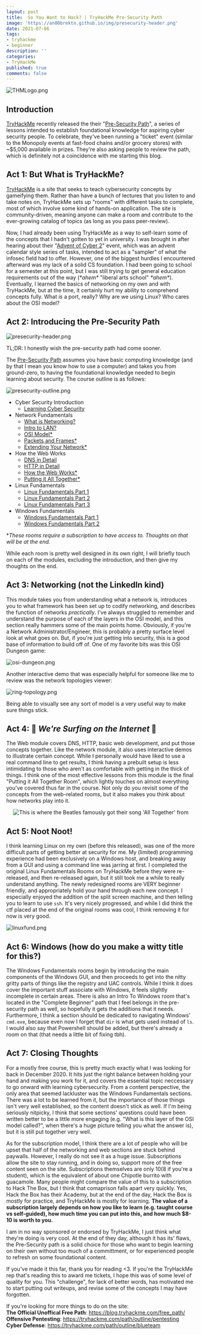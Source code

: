 ```yaml
---
layout: post
title:  So You Want to Hack? | TryHackMe Pre-Security Path
image: 'https://an00brektn.github.io/img/presecurity-header.png'
date: 2021-07-06
tags:
- tryhackme
- beginner
description: ''
categories:
- TryHackMe
published: true
comments: false
---
```


![THMLogo.png](https://an00brektn.github.io/img/THMlogo.png)

## Introduction

[TryHackMe](https://tryhackme.com) recently released the their "[Pre-Security Path](https://tryhackme.com/path/outline/presecurity)", a series of lessons intended to establish foundational knowledge for aspiring cyber security people. To celebrate, they've been running a "ticket" event (similar to the Monopoly events at fast-food chains and/or grocery stores) with ~$5,000 available in prizes. They're also asking people to review the path, which is definitely not a coincidence with me starting this blog.

## Act 1: But What is TryHackMe?

[TryHackMe](https://tryhackme.com) is a site that seeks to teach cybersecurity concepts by gameifying them. Rather than have a bunch of lectures that you listen to and take notes on, TryHackMe sets up "rooms" with different tasks to complete, most of which involve some kind of hands-on application. The site is community-driven, meaning anyone can make a room and contribute to the ever-growing catalog of topics (as long as you pass peer-review).

Now, I had already been using TryHackMe as a way to self-learn some of the concepts that I hadn't gotten to yet in university. I was brought in after hearing about their "[Advent of Cyber 2](https://tryhackme.com/room/adventofcyber2)" event, which was an advent calendar style series of tasks, intended to act as a "sampler" of what the infosec field had to offer. However, one of the biggest hurdles I encountered afterward was my lack of a solid CS foundation. I had been going to school for a semester at this point, but I was still trying to get general education requirements out of the way (*\*ahem\** "liberal arts school" *\*ahem\**). 
Eventually, I learned the basics of networking on my own and with TryHackMe, but at the time, it certainly hurt my ability to comprehend concepts fully. What *is* a port, really? Why are we using Linux? Who cares about the OSI model?

## Act 2: Introducing the Pre-Security Path

![presecurity-header.png](https://an00brektn.github.io/img/presecurity-header.png)

TL;DR: I honestly wish the pre-security path had come sooner.

The [Pre-Security Path](https://tryhackme.com/path/outline/presecurity) assumes you have basic computing knowledge (and by that I mean you know how to use a computer) and takes you from ground-zero, to having the foundational knowledge needed to begin learning about security. The course outline is as follows:

![presecurity-outline.png](https://an00brektn.github.io/img/presecurity-outline.png)

- Cyber Security Introduction
    - [Learning Cyber Security](https://tryhackme.com/room/beginnerpathintro)
- Network Fundamentals
    - [What is Networking?](https://tryhackme.com/room/whatisnetworking)
    - [Intro to LAN?](https://tryhackme.com/room/introtolan)
    - [OSI Model*](https://tryhackme.com/room/osimodelzi)
    - [Packets and Frames*](https://tryhackme.com/room/packetsframes)
    - [Extending Your Network*](https://tryhackme.com/room/extendingyournetwork)
- How the Web Works
    - [DNS in Detail](https://tryhackme.com/room/dnsindetail)
    - [HTTP in Detail](https://tryhackme.com/room/httpindetail)
    - [How the Web Works*](https://tryhackme.com/room/howwebsiteswork)
    - [Putting it All Together*](https://tryhackme.com/room/puttingitalltogether)
- Linux Fundamentals
    - [Linux Fundamentals Part 1](https://tryhackme.com/room/linuxfundamentalspart1)
    - [Linux Fundamentals Part 2](https://tryhackme.com/room/linuxfundamentalspart2)
    - [Linux Fundamentals Part 3](https://tryhackme.com/room/linuxfundamentalspart3)
- Windows Fundamentals
    - [Windows Fundamentals Part 1](https://tryhackme.com/room/windowsfundamentals1xbx)
    - [Windows Fundamentals Part 2](https://tryhackme.com/room/windowsfundamentals2x0x)

\**These rooms require a subscription to have access to. Thoughts on that will be at the end.*

While each room is pretty well designed in its own right, I will briefly touch on each of the modules, excluding the introduction, and then give my thoughts on the end.

## Act 3: Networking (not the LinkedIn kind)

This module takes you from understanding what a network is, introduces you to what framework has been set up to codify networking, and describes the function of networks *practically*. I've always struggled to remember and understand the purpose of each of the layers in the OSI model, and this section really hammers some of the main points home. Obviously, if you're a Network Administrator/Engineer, this is probably a pretty surface level look at what goes on. But, if you're just getting into security, this is a good base of information to build off of. One of my favorite bits was this OSI Dungeon game:

![osi-dungeon.png](https://an00brektn.github.io/img/osi-dungeon.png)

Another interactive demo that was especially helpful for someone like me to review was the network topologies viewer:

![ring-topology.png](https://an00brektn.github.io/img/ring-topology.png)

Being able to visually see any sort of model is a very useful way to make sure things stick.

## Act 4: 🎵 *We're Surfing on the Internet* 🎵

The Web module covers DNS, HTTP, basic web development, and put those concepts together. Like the network module, it also uses interactive demos to illustrate certain concept. While I personally would have liked to use a real command line to get results, I think having a prebuilt setup is less intimidating to those who aren't as comfortable with getting in the thick of things. I think one of the most effective lessons from this module is the final "Putting it All Together Room", which lightly touches on almost everything you've covered thus far in the course. Not only do you revisit some of the concepts from the web-related rooms, but it also makes you think about how networks play into it.

<p align="center">
    <img src="https://static-labs.tryhackme.cloud/sites/puttingittogether/puttingitalltogether.png" alt="This is where the Beatles famously got their song 'All Together' from" >
</p>


## Act 5: Noot Noot!

I think learning Linux on my own (before this released), was one of the more difficult parts of getting better at security for me. My (limited) programming experience had been exclusively on a Windows host, and breaking away from a GUI and using a command line was jarring at first. I completed the original Linux Fundamentals Rooms on TryHackMe before they were re-released, and then re-released again, but it still took me a while to really understand anything.
The newly redesigned rooms are VERY beginner friendly, and appropriately hold your hand through each new concept. I especially enjoyed the addition of the split screen machine, and then telling you to learn to use `ssh`. It's very nicely progressed, and while I did think the ctf placed at the end of the original rooms was cool, I think removing it for now is very good.

![linuxfund.png](https://an00brektn.github.io/img/linuxfund.png)

## Act 6: Windows (how do you make a witty title for this?)

The Windows Fundamentals rooms begin by introducing the main components of the Windows GUI, and then proceeds to get into the nitty gritty parts of things like the registry and UAC controls. While I think it does cover the important stuff associate with Windows, it feels slightly incomplete in certain areas. There is also an Intro To Windows room that's located in the "Complete Beginner" path that I feel belongs in the pre-security path as well, so hopefully it gets the additions that it needs. 
Furthermore, I think a section should be dedicated to navigating Windows' `cmd.exe`, because even now I forget that `dir` is what gets used instead of `ls`. I would also say that Powershell should be added, but there's already a room on that (that needs a little bit of fixing tbh).

## Act 7: Closing Thoughts

For a mostly free course, this is pretty much exactly what I was looking for back in December 2020. It hits just the right balance between holding your hand and making you work for it, and covers the essential topic neccessary to go onward with learning cybersecurity. From a content perspective, the only area that seemed lackluster was the Windows Fundamentals sections. There was a lot to be learned from it, but the importance of those things isn't very well established, so the content doesn't stick as well. If I'm being seriously nitpicky, I think that some sections' questions could have been written better to be a little more engaging (e.g. "What is this layer of the OSI model called?", when there's a huge picture telling you what the answer is), but it is still put together very well.  

As for the subscription model, I think there are a lot of people who will be upset that half of the networking and web sections are stuck behind paywalls. However, I really do not see it as a huge issue. Subscriptions allow the site to stay running, and in doing so, support more of the free content seen on the site. Subscriptions themselves are only $10 ($8 if you're a student), which is the equivalent of about one Chipotle burrito with guacamole. Many people might compare the value of this to a subscription to Hack The Box, but I think that comaprison falls apart very quickly. Yes, Hack the Box has their Academy, but at the end of the day, Hack the Box is mostly for practice, and TryHackMe is mostly for learning. **The value of a subscription largely depends on how you like to learn (e.g. taught course vs self-guided), how much time you can put into this, and how much $8-10 is worth to you.**

I am in no way sponsored or endorsed by TryHackMe, I just think what they're doing is very cool. At the end of they day, although it has its' flaws, the Pre-Security path is a solid choice for those who want to begin learning on their own without too much of a committment, or for experienced people to refresh on some foundational content.

If you've made it this far, thank you for reading <3. If you're the TryHackMe rep that's reading this to award me tickets, I hope this was of some level of quality for you. This "challenge", for lack of better words, has motivated me to start putting out writeups, and revise some of the concepts I may have forgotten.

If you're looking for more things to do on the site:  
**The Official Unoffical Free Path**: https://blog.tryhackme.com/free_path/  
**Offensive Pentesting**: https://tryhackme.com/path/outline/pentesting  
**Cyber Defense**: https://tryhackme.com/path/outline/blueteam  
